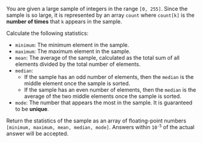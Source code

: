 You are given a large sample of integers in the range `[0, 255]`. Since the sample is so large, it is represented by an array `count` where `count[k]` is the **number of times** that `k` appears in the sample.

Calculate the following statistics:

- `minimum`: The minimum element in the sample.
- `maximum`: The maximum element in the sample.
- `mean`: The average of the sample, calculated as the total sum of all elements divided by the total number of elements.
- `median`:
    + If the sample has an odd number of elements, then the `median` is the middle element once the sample is sorted.
    + If the sample has an even number of elements, then the `median` is the average of the two middle elements once the sample is sorted.
- `mode`: The number that appears the most in the sample. It is guaranteed to be **unique**.

Return the statistics of the sample as an array of floating-point numbers `[minimum, maximum, mean, median, mode]`. Answers within <code>10<sup>-5</sup></code> of the actual answer will be accepted.